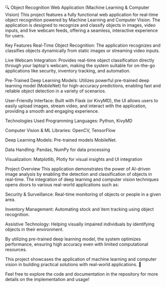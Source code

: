 🔍 Object Recognition Web Application (Machine Learning & Computer Vision)
This project features a fully functional web application for real-time object recognition powered by Machine Learning and Computer Vision. The application is designed to recognize and classify objects in images, video inputs, and live webcam feeds, offering a seamless, interactive experience for users.

Key Features
Real-Time Object Recognition: The application recognizes and classifies objects dynamically from static images or streaming video inputs.

Live Webcam Integration: Provides real-time object classification directly through your laptop's webcam, making the system suitable for on-the-go applications like security, inventory tracking, and automation.

Pre-Trained Deep Learning Models: Utilizes powerful pre-trained deep learning model (MobileNet) for high-accuracy predictions, enabling fast and reliable object detection in a variety of scenarios.

User-Friendly Interface: Built with Flask (or KivyMD), the UI allows users to easily upload images, stream video, and interact with the application, providing a smooth and engaging experience.

Technologies Used
Programming Languages: Python, KivyMD

Computer Vision & ML Libraries: OpenCV, TensorFlow

Deep Learning Models: Pre-trained models  MobileNet.

Data Handling: Pandas, NumPy for data processing

Visualization: Matplotlib, Plotly for visual insights and UI integration

Project Overview
This application demonstrates the power of AI-driven image analysis by enabling the detection and classification of objects in real-time. The integration of deep learning and computer vision techniques opens doors to various real-world applications such as:

Security & Surveillance: Real-time monitoring of objects or people in a given area.

Inventory Management: Automating stock and item tracking using object recognition.

Assistive Technology: Helping visually impaired individuals by identifying objects in their environment.

By utilizing pre-trained deep learning model, the system optimizes performance, ensuring high accuracy even with limited computational resources.

This project showcases the application of machine learning and computer vision in building practical solutions with real-world applications. 🚀

Feel free to explore the code and documentation in the repository for more details on the implementation and usage!



